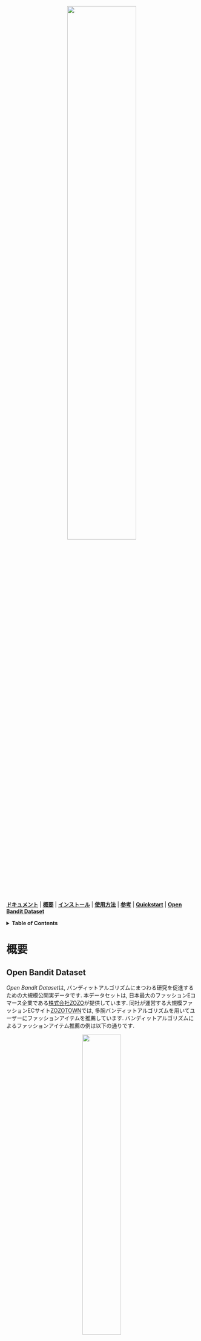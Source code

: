 <p align="center">
  <img width="60%" src="./images/logo.png" />
</p>

**[ドキュメント](https://zr-obp.readthedocs.io/en/latest/)** | **[概要](#概要)** | **[インストール](#インストール)** | **[使用方法](#使用方法)** | **[参考](#参考)**  | **[Quickstart](https://github.com/st-tech/zr-obp/blob/master/examples/quickstart/quickstart.ipynb)** | **[Open Bandit Dataset](https://github.com/st-tech/zr-obp/blob/master/obd/README_JN.md)**

<details>
<summary><strong>Table of Contents</strong></summary>

- [概要](#概要)
  - [Open Bandit Dataset](#open-bandit-dataset)
  - [Open Bandit Pipeline](#open-bandit-pipeline)
    - [実装されているバンディットアルゴリズムとオフ方策推定量](#実装されているバンディットアルゴリズムとオフ方策推定量)
  - [トピックとタスク](#トピックとタスク)
- [インストール](#インストール)
  - [依存パッケージ](#依存パッケージ)
- [使用方法](#使用方法)
  - [(1) データの読み込みと前処理](#1-データの読み込みと前処理)
  - [(2) オフライン方策シミュレーション](#2-オフライン方策シミュレーション)
  - [(3) オフライン方策評価 （Off-Policy Evaluation）](#3-オフライン方策評価-off-policy-evaluation)
- [引用](#引用)
- [ライセンス](#ライセンス)
- [プロジェクトチーム](#プロジェクトチーム)
- [参考](#参考)
  - [論文](#論文)
  - [実装](#実装)

</details>

# 概要

## Open Bandit Dataset

*Open Bandit Dataset*は, バンディットアルゴリズムにまつわる研究を促進するための大規模公開実データです.
本データセットは, 日本最大のファッションEコマース企業である[株式会社ZOZO](https://corp.zozo.com/about/profile/)が提供しています.
同社が運営する大規模ファッションECサイト[ZOZOTOWN](https://zozo.jp/)では, 多腕バンディットアルゴリズムを用いてユーザーにファッションアイテムを推薦しています.
バンディットアルゴリズムによるファッションアイテム推薦の例は以下の通りです.

<p align="center">
  <img width="45%" src="./images/recommended_fashion_items.png" />
  <figcaption>
    <p align="center">
      図1. ZOZOTOWNにおけるファッションアイテムの推薦の例
    </p>
  </figcaption>
</p>

2019年11月下旬の7日間にわたる実験を行い, 全アイテム・男性用アイテム・女性用アイテムに対応する3つの「キャンペーン」でデータを収集しました.
それぞれのキャンペーンでは, 各ユーザーのインプレッションに対してランダム方策(Random)またはトンプソン抽出方策(Bernoulli Thompson Sampling)のいずれかを確率的にランダムに選択して適用しています.
図1はOpen Bandit Datasetの記述統計を示しています.

<p align="center">
  <img width="70%" src="./images/statistics_of_obd.png" />
  <figcaption>
    <p align="center">
      図2. Open Bandit Datasetのキャンペーンとデータ収集方策ごとの記述統計
    </p>
  </figcaption>
</p>

## Open Bandit Pipeline

*Open Bandit Pipeline*は, データセットの前処理・オフライン方策シミュレーション・オフ方策推定量の評価を簡単に行うためのパイプライン実装です. このパイプラインにより, 研究者はオフ方策推定量 (Off-Policy Estimator) の部分の実装に集中して現実的で再現性のある方法で他の手法との性能比較を行うことができるようになります.

<p align="center">
  <img width="90%" src="./images/overview.png" />
  <figcaption>
    <p align="center">
      図3. Open Bandit Pipelineの構成
    </p>
  </figcaption>
</p>

Open Bandit Pipeline は, 以下の主要モジュールで構成されています.

- **datasetモジュール**。このモジュールは, Open Bandit Dataset用のデータ読み込みクラスとデータの前処理するための柔軟なインターフェースを提供します. また人工データを生成するクラスも実装しています.
- **policyモジュール**: このモジュールは, バンディットアルゴリズムのためのインターフェイスを提供します. 加えて, いくつかの標準なバンディットアルゴリズムを実装しています.
- **simulatorモジュール**: このモジュールは, オフラインのバンディットシミュレーションを行うための関数を提供します.
- **opeモジュール**:　このモジュールは, いくつかの標準的なオフ方策推定量を実装しています. また新たにオフ方策推定量を実装するためのインターフェースを提供します.


### 実装されているバンディットアルゴリズムとオフ方策推定量

- バンディットアルゴリズム (**policy module**)
  - Online
    - Context-free
      - Random
      - Epsilon Greedy
      - Bernoulli Thompson Sampling
    - Contextual
      - Linear
        - Linear Epsilon Greedy
        - Linear Thompson Sampling [[Agrawal and Goyal. 2013]](http://proceedings.mlr.press/v28/agrawal13)
        - Linear Upper Confidence Bound [[Li et al. 2010]](https://dl.acm.org/doi/pdf/10.1145/1772690.1772758)
      - Logistic
        - Logistic Epsilon Greedy
        - Logistic Thompson Sampling [[Chapelle and Li. 2011]](https://papers.nips.cc/paper/4321-an-empirical-evaluation-of-thompson-sampling)
        - Logistic Upper Confidence Bound [[Mahajan et al. 2012]](https://dl.acm.org/doi/10.1145/2396761.2396767)
  - Offline (Off-Policy Learning) [[Dudík et al. 2014]](https://arxiv.org/abs/1503.02834)
    - Inverse Probability Weighting

- オフ方策推定量 (**ope module**)
  - Replay Method [[Li et al. 2011]](https://arxiv.org/abs/1003.5956)
  - Direct Method [[Beygelzimer and Langford 2009]](https://arxiv.org/abs/0812.4044)
  - Inverse Probability Weighting [[Precup et al. 2000]](https://scholarworks.umass.edu/cgi/viewcontent.cgi?article=1079&context=cs_faculty_pubs) [[Strehl et al. 2010]](https://arxiv.org/abs/1003.0120)
  - Self-Normalized Inverse Probability Weighting [[Swaminathan and Joachims. 2015]](https://papers.nips.cc/paper/5748-the-self-normalized-estimator-for-counterfactual-learning)
  - Doubly Robust [[Dudík et al. 2014]](https://arxiv.org/abs/1503.02834)
  - Switch Estimator [[Wang et al. 2016]](https://arxiv.org/abs/1612.01205)
  - More Robust Doubly Robust [[Farajtabar et al. 2018]](https://arxiv.org/abs/1802.03493)

私たちのパイプラインは, 上記のアルゴリズムや推定量に加えて柔軟なインターフェースも提供しています.
したがって研究者は, 独自のバンディットアルゴリズムやオフ方策推定量を容易に実装し, 我々のデータとパイプラインを用いてそれらの性能を評価することができます.
さらにパイプラインは, ログに記録されたバンディットフィードバックデータセットのためのインタフェースを含んでいます.
したがって, エンジニアやデータサイエンティストなどの実践者は, 独自のデータセットをパイプラインと組み合わせることで, 自社の設定・環境でバンディットアルゴリズムの性能を簡単に評価することができます.

## トピックとタスク

Open Bandit Dataset・Pipelineでは, 以下の研究テーマに関する実験評価を行うことができます.

- **バンディットアルゴリズムの評価 (Evaluation of Bandit Algorithms)**：我々の公開データには, ランダム方策によって収集された大規模なログデータが含まれています. このため, 大規模な実世界環境で新しいオンラインバンディットアルゴリズムの性能を評価することが可能です.


- **オフライン方策評価の評価 (Evaluation of Off-Policy Evaluation)**：我々の公開データは, 複数の方策を実システム上で走らせることによって生成されたログデータで構成されています. またそれらの方策の真の性能が含まれています. そのため, オフ方策推定量の推定精度の評価を行うことができます.


# インストール

以下の通り, `pip`を用いてOpen Bandit Pipelineをダウンロードすることが可能です.

```
pip install obp
```

また, 本リポジトリを直接cloneしてセットアップすることもできます.
```bash
git clone https://github.com/st-tech/zr-obp
cd zr-obp
python setup.py install
```


## 依存パッケージ
- **python>=3.7.0**
- matplotlib>=3.2.2
- numpy>=1.18.1
- pandas>=0.25.1
- pyyaml>=5.1
- seaborn>=0.10.1
- scikit-learn>=0.23.1
- scipy>=1.4.1
- tqdm>=4.41.1


# 使用方法

ここでは, Open Bandit Pipelineの使用法を説明します.
具体例として, リプレイ推定量とランダム方策によって生成されたログデータを用いて, トンプソン抽出方策の性能をオフラインで評価する例を使います.
以下に示すように, 約10行のコードでオフライン方策評価を行うことができます.

```python
# リプレイ推定量とランダム方策によって生成されたログデータを用いて, BernoulliTSの性能をオフラインで評価する
from obp.dataset import OpenBanditDataset
from obp.policy import BernoulliTS
from obp.simulator import run_bandit_simulation
from obp.ope import OffPolicyEvaluation, ReplayMethod

# (1) データの読み込みと前処理
dataset = OpenBanditDataset(behavior_policy='random', campaign='women')
bandit_feedback = dataset.obtain_batch_bandit_feedback()

# (2) オフライン方策シミュレーション
counterfactual_policy = BernoulliTS(n_actions=dataset.n_actions, len_list=dataset.len_list)
selected_actions = run_bandit_simulation(train=train, policy=counterfactual_policy)

# (3) オフライン方策評価
ope = OffPolicyEvaluation(train=train, ope_estimators=[ReplayMethod()])
estimated_policy_value = ope.estimate_policy_values(selected_actions=selected_actions)

# ランダム方策に対するトンプソン抽出方策の性能の改善率（相対クリック率）
relative_policy_value_of_bernoulli_ts = estimated_policy_value['rm'] / test['reward'].mean()
print(relative_policy_value_of_bernoulli_ts) # 1.120574...
```

同じ例を使った詳細な実装例は[quickstart](https://github.com/st-tech/zr-obp/blob/master/examples/quickstart/)にあり, 実際に動かして試してみることが可能です.
以下, 重要な要素について詳細に説明します.

## (1) データの読み込みと前処理

Open Bandit Dataset用のデータ読み込みインターフェースを用意しています.
これにより, Open Bandit Datasetの読み込みや前処理を簡潔に行うことができます.

```python
# 「女性向けキャンペーン」においてランダム方策が集めたログデータを読み込む.
# OpenBanditDatasetクラスにはデータを収集した方策とキャンペーンを指定する.
dataset = OpenBanditDataset(behavior_policy='random', campaign='women')
# オフライン方策シミュレーション用データを得る.
bandit_feedback = dataset.obtain_batch_bandit_feedback()

print(bandit_feedback.keys())
# dict_keys(['n_rounds', 'n_actions', 'action', 'position', 'reward', 'pscore', 'context', 'action_context'])
```

`obp.dataset.OpenBanditDataset` クラスの `pre_process` メソッドに, 独自の特徴量エンジニアリングを実装することもできます.
[`./examples/obd/custom_dataset.py`](https://github.com/st-tech/zr-obp/blob/master/examples/obd/custom_dataset.py)には, 新しい特徴量エンジニアリングを実装する例を示しています.
また, `obp.dataset.BaseBanditDataset`クラスのインターフェースに従って新たなクラスを実装することで, 将来公開されるであろうOpen Bandit Dataset以外のバンディットデータセットを扱うこともできます.

## (2) オフライン方策シミュレーション

前処理の後は, 次のようにして**オフライン方策シミュレーション**を実行します.

```python
# オフライン方策シミュレーション.
# 評価対象の反実仮想アルゴリズム. ここでは, トンプソン抽出方策の性能をオフライン評価する.
# 研究者が独自に実装したバンディット方策を用いることもできる.
counterfactual_policy = BernoulliTS(n_actions=dataset.n_actions, len_list=dataset.len_list)
# シミュレーション用データ(bandit_feedback)上でトンプソン抽出方策を動作させる.
selected_actions = run_bandit_simulation(bandit_feedback=bandit_feedback, policy=counterfactual_policy)
```

オフライン方策シミュレーションを行うための関数である `obp.simulator.run_bandit_simulation`は `obp.policy.BanditPolicy` クラスと `bandit_feedback` (シミュレーション用データを格納したdictionary) を入力として受け取り, 与えられたバンディット方策（ここでは`BernoulliTS`）をシミュレーション用データ上で動作させます. そしてシミュレーション中にバンディット方策が選択したアクション (ここでは, `selected_actions`) を返します. またユーザーは[`./obp/policy/base.py`](https://github.com/st-tech/zr-obp/blob/master/obp/policy/base.py)に実装されているインターフェースに従うことで独自のバンディットアルゴリズムを実装し, その性能を評価することができます.


## (3) オフライン方策評価 （Off-Policy Evaluation）

最後のステップは, オフラインでのバンディットシミュレーションによって生成されたログデータを用いてバンディットアルゴリズムの性能を推定する**オフライン方策評価**です.
我々のパイプラインでは, 以下のような手順でオフライン方策評価を行うことができます.

```python
# オフライン方策シミュレーションの結果に基づき, リプレイ推定量を用いてトンプソン抽出方策の性能をオフライン評価する.
# OffPolicyEvaluationクラスには, シミュレーションに用いたデータセットと用いる推定量を渡す（複数設定可）.
ope = OffPolicyEvaluation(bandit_feedback=bandit_feedback, ope_estimators=[ReplayMethod()])
estimated_policy_value = ope.estimate_policy_values(selected_actions=selected_actions)
print(estimated_policy_value) # {'rm': 0.005155..}　オフ方策推定量ごとの推定値を含んだ辞書.

# トンプソン抽出方策の性能の推定値とランダム方策の真の性能を比較する.
relative_policy_value_of_bernoulli_ts = estimated_policy_value['rm'] / bandit_feedback['reward'].mean()
# オフライン方策評価によって, トンプソン抽出方策の性能はランダム方策の性能を12.05%上回ると推定された.
print(relative_policy_value_of_bernoulli_ts) # 1.120574...
```
ユーザーは独自のオフ方策推定量を `obp.ope.BaseOffPolicyEstimator` クラスのインターフェースに従って実装することができます.
これにより新たなオフ方策推定量の推定精度をすぐに検証することが可能です.
また, `obp.ope.OffPolicyEvaluation`の`ope_estimators`引数に複数のオフ方策推定量を設定することによって, 複数の推定量による推定値を同時に得ることも可能です. `bandit_feedback['reward'].mean()` は観測された報酬の経験平均値（オン方策推定）であり, ランダム方策の真の性能を表します.


# 引用
本リポジトリを活用して論文を執筆された場合, 以下の論文を引用していただくようよろしくお願いいたします.

```
# TODO: add bibtex
@article{
}
```


# ライセンス
このプロジェクトはApache 2.0ライセンスを採用しています.  詳細は, [LICENSE](https://github.com/st-tech/zr-obp/blob/master/LICENSE) を参照してください.


# プロジェクトチーム

- [齋藤優太](https://usaito.github.io/) (**Main Contributor**; 半熟仮想株式会社 / 東京工業大学)
- [粟飯原俊介](https://www.linkedin.com/in/shunsukeaihara/) (半熟仮想株式会社 / ZOZO Technologies, Inc.)
- 松谷恵 (ZOZO Technologies, Inc.)
- [成田悠輔](https://www.yusuke-narita.com/) (半熟仮想株式会社 / イェール大学)


# 参考

## 論文
1. Alina Beygelzimer and John Langford. [The offset tree for learning with partial labels](https://arxiv.org/abs/0812.4044). In
*Proceedings of the 15th ACM SIGKDD international conference on Knowledge discovery and data mining*, pages 129–138, 2009.

2. Olivier Chapelle and Lihong Li. [An empirical evaluation of thompson sampling](https://papers.nips.cc/paper/4321-an-empirical-evaluation-of-thompson-sampling). In *Advances in neural information processing systems*, pages 2249–2257, 2011.

3. Lihong Li, Wei Chu, John Langford, and Xuanhui Wang. [Unbiased Offline Evaluation of Contextual-bandit-based News Article Recommendation Algorithms](https://arxiv.org/abs/1003.5956). In *Proceedings of the Fourth ACM International Conference on Web Search and Data Mining*, pages 297–306, 2011.

4. Alex Strehl, John Langford, Lihong Li, and Sham M Kakade. [Learning from Logged Implicit Exploration Data](https://arxiv.org/abs/1003.0120). In *Advances in Neural Information Processing Systems*, pages 2217–2225, 2010.

5.  Doina Precup, Richard S. Sutton, and Satinder Singh. [Eligibility Traces for Off-Policy Policy Evaluation](https://scholarworks.umass.edu/cgi/viewcontent.cgi?article=1079&context=cs_faculty_pubs). In *Proceedings of the 17th International Conference on Machine Learning*, 759–766. 2000.

6.  Miroslav Dudík, Dumitru Erhan, John Langford, and Lihong Li. [Doubly Robust Policy Evaluation and Optimization](https://arxiv.org/abs/1503.02834). *Statistical Science*, 29:485–511, 2014.

7. Adith Swaminathan and Thorsten Joachims. [The Self-normalized Estimator for Counterfactual Learning](https://papers.nips.cc/paper/5748-the-self-normalized-estimator-for-counterfactual-learning). In *Advances in Neural Information Processing Systems*, pages 3231–3239, 2015.

8. Dhruv Kumar Mahajan, Rajeev Rastogi, Charu Tiwari, and Adway Mitra. [LogUCB: An Explore-Exploit Algorithm for Comments Recommendation](https://dl.acm.org/doi/10.1145/2396761.2396767). In *Proceedings of the 21st ACM international conference on Information and knowledge management*, 6–15. 2012.

9.  Lihong Li, Wei Chu, John Langford, Taesup Moon, and Xuanhui Wang. [An Unbiased Offline Evaluation of Contextual Bandit Algorithms with Generalized Linear Models](http://proceedings.mlr.press/v26/li12a.html). In *Journal of Machine Learning Research: Workshop and Conference Proceedings*, volume 26, 19–36. 2012.

10. Yu-Xiang Wang, Alekh Agarwal, and Miroslav Dudik. [Optimal and Adaptive Off-policy Evaluation in Contextual Bandits](https://arxiv.org/abs/1612.01205). In *Proceedings of the 34th International Conference on Machine Learning*, 3589–3597. 2017.

11. Mehrdad Farajtabar, Yinlam Chow, and Mohammad Ghavamzadeh. [More Robust Doubly Robust Off-policy Evaluation](https://arxiv.org/abs/1802.03493). In *Proceedings of the 35th International Conference on Machine Learning*, 1447–1456. 2018.

12. Nathan Kallus and Masatoshi Uehara. [Intrinsically Efficient, Stable, and Bounded Off-Policy Evaluation for Reinforcement Learning](https://arxiv.org/abs/1906.03735). In *Advances in Neural Information Processing Systems*. 2019.

13.  Yusuke Narita, Shota Yasui, and Kohei Yata. [Off-policy Bandit and Reinforcement Learning](https://arxiv.org/abs/2002.08536). *arXiv preprint arXiv:2002.08536*, 2020.

14. Weihua Hu, Matthias Fey, Marinka Zitnik, Yuxiao Dong, Hongyu Ren, Bowen Liu, Michele Catasta, and Jure Leskovec. [Open Graph Benchmark: Datasets for Machine Learning on Graphs](https://arxiv.org/abs/2005.00687). *arXiv preprint arXiv:2005.00687*, 2020.

## 実装
本プロジェクトは **Open Graph Benchmark** ([[github](https://github.com/snap-stanford/ogb)] [[project page](https://ogb.stanford.edu)] [[paper](https://arxiv.org/abs/2005.00687)]) を参考にしています.
